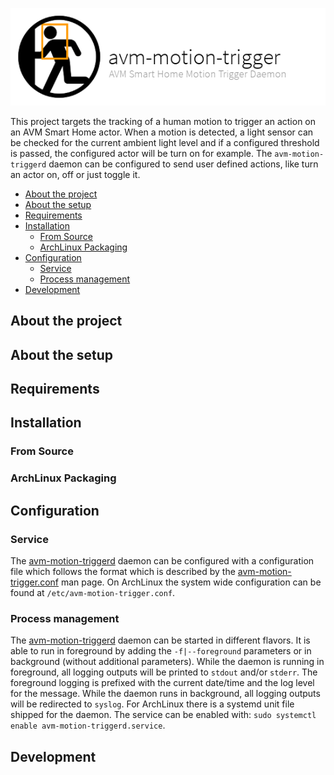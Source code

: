 ![avm-trigger-daemon](docs/assets/logo-project.png)

This project targets the tracking of a human motion to trigger an action on an
AVM Smart Home actor. When a motion is detected, a light sensor can be checked
for the current ambient light level and if a configured threshold is passed,
the configured actor will be turn on for example.  The `avm-motion-triggerd`
daemon can be configured to send user defined actions, like turn an actor on,
off or just toggle it.

- [About the project](#about-the-project)
- [About the setup](#about-the-setup)
- [Requirements](#requirements)
- [Installation](#installation)
  - [From Source](#from-source)
  - [ArchLinux Packaging](#archlinux-packaging)
- [Configuration](#configuration)
  - [Service](#service)
  - [Process management](#process-management)
- [Development](#development)

## About the project
## About the setup
## Requirements
## Installation
### From Source
### ArchLinux Packaging
## Configuration
### Service

The [avm-motion-triggerd](wikis/man/avm-motion-triggerd.1.html) daemon can be
configured with a configuration file which follows the format which is
described by the
[avm-motion-trigger.conf](wikis/man/avm-motion-trigger.conf.5.html) man page.
On ArchLinux the system wide configuration can be found at
`/etc/avm-motion-trigger.conf`.

### Process management

The [avm-motion-triggerd](wikis/man/avm-motion-triggerd.1.html) daemon can be
started in different flavors. It is able to run in foreground by adding the
`-f|--foreground` parameters or in background (without additional parameters).
While the daemon is running in foreground, all logging outputs will be printed
to `stdout` and/or `stderr`. The foreground logging is prefixed with the
current date/time and the log level for the message. While the daemon runs in
background, all logging outputs will be redirected to `syslog`.  For ArchLinux
there is a systemd unit file shipped for the daemon. The service can be enabled
with: `sudo systemctl enable avm-motion-triggerd.service`.

## Development
